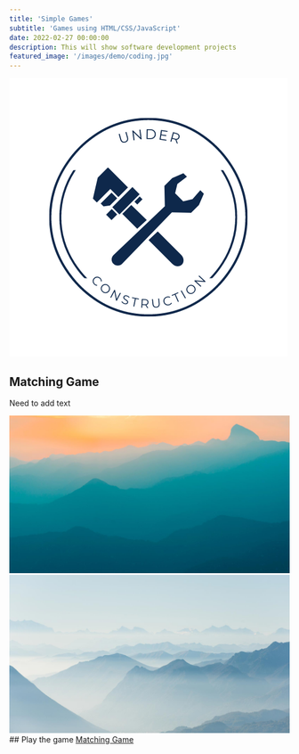 ```yaml
---
title: 'Simple Games'
subtitle: 'Games using HTML/CSS/JavaScript'
date: 2022-02-27 00:00:00
description: This will show software development projects
featured_image: '/images/demo/coding.jpg'
---
```

![](/images/demo/Under-C.png)

## Matching Game
Need to add text
<div class="gallery" data-colums="1">
        <img src="images/demo/demo-landscape.jpg">
        <img src="images/demo/demo-landscape-2.jpg">
## Play the game
<a href="https://jcsodenkamp.github.io/matching-game/" class="button button--large">Matching Game</a>

 
 
